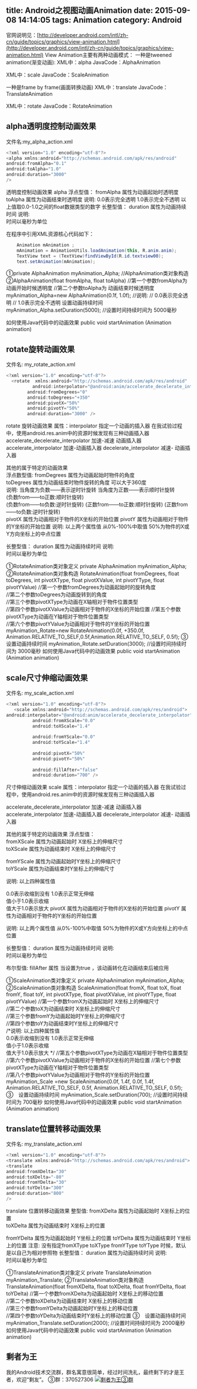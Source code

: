title: Android之视图动画Animation
date: 2015-09-08 14:14:05
tags: Animation
category: Android
---
官网说明见：[http://developer.android.com/intl/zh-cn/guide/topics/graphics/view-animation.html](http://developer.android.com/intl/zh-cn/guide/topics/graphics/view-animation.html)
View Animation主要有两种动画模式：
一种是tweened animation(渐变动画):
XML中：alpha
JavaCode：AlphaAnimation

XML中：scale
JavaCode：ScaleAnimation

一种是frame by frame(画面转换动画)
XML中：translate
JavaCode：TranslateAnimation

XML中：rotate
JavaCode：RotateAnimation
<!--more-->
##  alpha透明度控制动画效果
文件名:my_alpha_action.xml
```js
<?xml version="1.0" encoding="utf-8"?>
<alpha xmlns:android="http://schemas.android.com/apk/res/android"
android:fromAlpha="0.1"
android:toAlpha="1.0"
android:duration="3000"
/> 
```
透明度控制动画效果 alpha
浮点型值：
        fromAlpha 属性为动画起始时透明度
        toAlpha   属性为动画结束时透明度
        说明: 
        0.0表示完全透明
        1.0表示完全不透明
       以上值取0.0-1.0之间的float数据类型的数字
        长整型值：
        duration  属性为动画持续时间
        说明:   
        时间以毫秒为单位


在程序中引用XML资源核心代码如下：
```java
	Animation mAnimation ;
	mAnimation = AnimationUtils.loadAnimation(this, R.anim.anim);
	TextView text = (TextView)findViewById(R.id.textview00);
	text.setAnimation(mAnimation);
```
①private AlphaAnimation myAnimation_Alpha;
//AlphaAnimation类对象构造
②AlphaAnimation(float fromAlpha, float toAlpha) 
//第一个参数fromAlpha为 动画开始时候透明度
//第二个参数toAlpha为 动画结束时候透明度
myAnimation_Alpha=new AlphaAnimation(0.1f, 1.0f);
//说明: 
// 0.0表示完全透明
// 1.0表示完全不透明
设置动画持续时间
myAnimation_Alpha.setDuration(5000);
//设置时间持续时间为 5000毫秒

如何使用Java代码中的动画效果
public void startAnimation (Animation animation)

## rotate旋转动画效果
文件名: my_rotate_action.xml
```js
<?xml version="1.0" encoding="utf-8"?>
  <rotate  xmlns:android="http://schemas.android.com/apk/res/android"    
          android:interpolator="@android:anim/accelerate_decelerate_interpolator"  
        android:fromDegrees="0" 
        android:toDegrees="+350"             
        android:pivotX="50%" 
        android:pivotY="50%"            
        android:duration="3000" />
```
   rotate 旋转动画效果
       属性：interpolator 指定一个动画的插入器
                在我试验过程中，使用android.res.anim中的资源时候发现有三种动画插入器
        accelerate_decelerate_interpolator  加速-减速 动画插入器
        accelerate_interpolator        加速-动画插入器
        decelerate_interpolator        减速- 动画插入器
        
   其他的属于特定的动画效果    
        浮点数型值:
        fromDegrees 属性为动画起始时物件的角度    
        toDegrees   属性为动画结束时物件旋转的角度 可以大于360度      
        说明:
         当角度为负数——表示逆时针旋转
         当角度为正数——表示顺时针旋转                      
        (负数from——to正数:顺时针旋转)   
        (负数from——to负数:逆时针旋转) 
        (正数from——to正数:顺时针旋转) 
        (正数from——to负数:逆时针旋转)       
        pivotX     属性为动画相对于物件的X坐标的开始位置
        pivotY     属性为动画相对于物件的Y坐标的开始位置
        说明:
        以上两个属性值 从0%-100%中取值
        50%为物件的X或Y方向坐标上的中点位置
    
   长整型值：
        duration  属性为动画持续时间
        说明:     
        时间以毫秒为单位


①RotateAnimation类对象定义
private AlphaAnimation myAnimation_Alpha;
②RotateAnimation类对象构造
RotateAnimation(float fromDegrees, float toDegrees, 
            int pivotXType, float pivotXValue, int pivotYType, float pivotYValue)
//第一个参数fromDegrees为动画起始时的旋转角度    
//第二个参数toDegrees为动画旋转到的角度   
//第三个参数pivotXType为动画在X轴相对于物件位置类型  
//第四个参数pivotXValue为动画相对于物件的X坐标的开始位置
//第五个参数pivotXType为动画在Y轴相对于物件位置类型   
//第六个参数pivotYValue为动画相对于物件的Y坐标的开始位置
myAnimation_Rotate=new RotateAnimation(0.0f, +350.0f,
               Animation.RELATIVE_TO_SELF,0.5f,Animation.RELATIVE_TO_SELF, 0.5f);
③设置动画持续时间
myAnimation_Rotate.setDuration(3000);
//设置时间持续时间为 3000毫秒
如何使用Java代码中的动画效果
public void startAnimation (Animation animation)

## scale尺寸伸缩动画效果 
文件名: my_scale_action.xml
```js
<?xml version="1.0" encoding="utf-8"?>
   <scale xmlns:android="http://schemas.android.com/apk/res/android">
android:interpolator="@android:anim/accelerate_decelerate_interpolator"         
          android:fromXScale="0.0"
          android:toXScale="1.4"
          
          android:fromYScale="0.0"
          android:toYScale="1.4"
          
          android:pivotX="50%"
          android:pivotY="50%"
          
          android:fillAfter="false"
          android:duration="700" />
```
 尺寸伸缩动画效果 scale
       属性：interpolator 指定一个动画的插入器
       在我试验过程中，使用android.res.anim中的资源时候发现有三种动画插入器
        
   accelerate_decelerate_interpolator  加速-减速 动画插入器
        accelerate_interpolator        加速-动画插入器
        decelerate_interpolator        减速- 动画插入器
        
   其他的属于特定的动画效果 
  浮点型值：         
        fromXScale 属性为动画起始时 X坐标上的伸缩尺寸    
        toXScale   属性为动画结束时 X坐标上的伸缩尺寸     
        
   fromYScale 属性为动画起始时Y坐标上的伸缩尺寸    
       toYScale   属性为动画结束时Y坐标上的伸缩尺寸    
        
   说明:
        以上四种属性值  
        
   0.0表示收缩到没有 
        1.0表示正常无伸缩     
        值小于1.0表示收缩  
        值大于1.0表示放大
        pivotX     属性为动画相对于物件的X坐标的开始位置
        pivotY     属性为动画相对于物件的Y坐标的开始位置
        
   说明:
        以上两个属性值 从0%-100%中取值
        50%为物件的X或Y方向坐标上的中点位置
        
   长整型值：
        duration  属性为动画持续时间
        说明:     
        时间以毫秒为单位
  
   布尔型值:
        fillAfter 属性 当设置为true ，该动画转化在动画结束后被应用

①ScaleAnimation类对象定义
private AlphaAnimation myAnimation_Alpha;
②ScaleAnimation类对象构造
ScaleAnimation(float fromX, float toX, float fromY, float toY,
           int pivotXType, float pivotXValue, int pivotYType, float pivotYValue) 
//第一个参数fromX为动画起始时 X坐标上的伸缩尺寸    
//第二个参数toX为动画结束时 X坐标上的伸缩尺寸     
//第三个参数fromY为动画起始时Y坐标上的伸缩尺寸    
//第四个参数toY为动画结束时Y坐标上的伸缩尺寸  
/*说明:
以上四种属性值    
0.0表示收缩到没有 
1.0表示正常无伸缩     
值小于1.0表示收缩  
值大于1.0表示放大
*/
//第五个参数pivotXType为动画在X轴相对于物件位置类型  
//第六个参数pivotXValue为动画相对于物件的X坐标的开始位置
//第七个参数pivotXType为动画在Y轴相对于物件位置类型   
//第八个参数pivotYValue为动画相对于物件的Y坐标的开始位置
myAnimation_Scale =new ScaleAnimation(0.0f, 1.4f, 0.0f, 1.4f,
             Animation.RELATIVE_TO_SELF, 0.5f, Animation.RELATIVE_TO_SELF, 0.5f);
③　设置动画持续时间
myAnimation_Scale.setDuration(700);
//设置时间持续时间为 700毫秒
如何使用Java代码中的动画效果
public void startAnimation (Animation animation)

## translate位置转移动画效果 
文件名: my_translate_action.xml
```js
<?xml version="1.0" encoding="utf-8"?>
<translate xmlns:android="http://schemas.android.com/apk/res/android">
<translate
android:fromXDelta="30"
android:toXDelta="-80"
android:fromYDelta="30"
android:toYDelta="300"
android:duration="800"
/>
```
 translate 位置转移动画效果
        整型值:
        fromXDelta 属性为动画起始时 X坐标上的位置    
        toXDelta   属性为动画结束时 X坐标上的位置
        
   fromYDelta 属性为动画起始时 Y坐标上的位置
        toYDelta   属性为动画结束时 Y坐标上的位置
        注意:
        没有指定fromXType toXType fromYType toYType 时候，默认是以自己为相对参照物 
         长整型值：
        duration  属性为动画持续时间
        说明:     
        时间以毫秒为单位

①TranslateAnimation类对象定义
private TranslateAnimation myAnimation_Translate;
②TranslateAnimation类对象构造
TranslateAnimation(float fromXDelta, float toXDelta,
                       float fromYDelta, float toYDelta) 
//第一个参数fromXDelta为动画起始时 X坐标上的移动位置    
//第二个参数toXDelta为动画结束时 X坐标上的移动位置      
//第三个参数fromYDelta为动画起始时Y坐标上的移动位置     
//第四个参数toYDelta为动画结束时Y坐标上的移动位置
③　设置动画持续时间
myAnimation_Translate.setDuration(2000);
//设置时间持续时间为 2000毫秒
如何使用Java代码中的动画效果
public void startAnimation (Animation animation)

## 剩者为王
我的Android技术交流群，群名寓意很简单，经过时间洗礼，最终剩下的才是王者，欢迎“剩友”。
③群：370527306 <a target="_blank" href="http://shang.qq.com/wpa/qunwpa?idkey=0a992ba077da4c8325cbfef1c9e81f0443ffb782a0f2135c1a8f7326baac58ac"><img border="0" src="http://pub.idqqimg.com/wpa/images/group.png" alt="剩者为王③群" title="剩者为王③群"></a>
